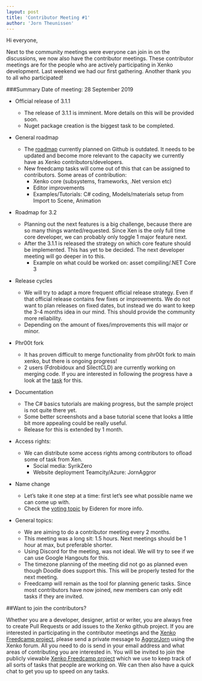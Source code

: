 ```yaml
---
layout: post
title: 'Contributor Meeting #1'
author: 'Jorn Theunissen'
---
```


Hi everyone,

Next to the community meetings were everyone can join in on the discussions, we now also have the contributor meetings. These contributor meetings are for the people who are actively participating in Xenko development. Last weekend we had our first gathering. Another thank you to all who participated!  

###Summary 
Date of meeting: 28 September 2019

* Official release of 3.1.1
    * The release of 3.1.1 is imminent. More details on this will be provided soon.
    * Nuget package creation is the biggest task to be completed.

* General roadmap
    * The [roadmap](https://github.com/xenko3d/xenko/projects/3) currently planned on Github is outdated. It needs to be updated and become more relevant to the capacity we currently have as Xenko contributors/developers. 
    * New freedcamp tasks will come out of this that can be assigned to contributors. Some areas of contribution:
        * Xenko core (subsystems, frameworks, .Net version etc)
        * Editor improvements
        * Examples/Tutorials: C# coding, Models/materials setup from Import to Scene, Animation

* Roadmap for 3.2
    * Planning out the next features is a big challenge, because there are so many things wanted/requested. Since Xen is the only full time core developer, we can probably only toggle 1 major feature next.
    * After the 3.1.1 is released the strategy on which core feature should be implemented. This has yet to be decided. The next developer meeting will go deeper in to this.
        * Example on what could be worked on: asset compiling/.NET Core 3
     
* Release cycles
    * We will try to adapt a more frequent official release strategy. Even if that official release contains few fixes or improvements. We do not want to plan releases on fixed dates, but instead we do want to keep the 3-4 months idea in our mind. This should provide the community more reliability. 
    * Depending on the amount of fixes/improvements this will major or minor.

* Phr00t fork
    * It has proven difficult to merge functionality from phr00t fork to main xenko, but there is ongoing progress!
    * 2 users (Fdrobidoux and SilectCLD) are currently working on merging code. If you are interested in following the progress have a look at the [task](https://freedcamp.com/Xenko_YO2/XenkoManagementT_3sf/todos/27077090/) for this.

* Documentation
    * The C# basics tutorials are making progress, but the sample project is not quite there yet.
    * Some better screenshots and a base tutorial scene that looks a little bit more appealing could be really useful.
    * Release for this is extended by 1 month.

* Access rights:
    * We can distribute some access rights among contributors to ofload some of task from Xen. 
        * Social media: SyrikZero
        * Website deployment Teamcity/Azure: JornAggror

* Name change
    * Let’s take it one step at a time: first let’s see what possible name we can come up with.
    * Check the [voting topic](https://forums.xenko.com/t/vote-for-xenkos-new-name/2016) by Eideren for more info.

* General topics:
    * We are aiming to do a contributor meeting every 2 months. 
    * This meeting was a long sit: 1.5 hours. Next meetings should be 1 hour at max, but preferable shorter.
    * Using Discord for the meeting, was not ideal. We will try to see if we can use Google Hangouts for this.
    * The timezone planning of the meeting did not go as planned even though Doodle does support this. This will be properly tested for the next meeting.
    * Freedcamp will remain as the tool for planning generic tasks. Since most contributors have now joined, new members can only edit tasks if they are invited.



##Want to join the contributors?

Whether you are a developer, designer, artist or writer, you are always free to create Pull Requests or add issues to the Xenko github project.
If you are interested in participating in the contributor meetings and the [Xenko Freedcamp project](https://freedcamp.com/Xenko_YO2/XenkoManagementT_3sf/todos/), please send a private message to [AggrorJorn](https://forums.xenko.com/u/Aggror/) using the Xenko forum. All you need to do is send in your email address and what areas of contributing you are interested in.
You will be invited to join the publicly viewable [Xenko Freedcamp project](https://freedcamp.com/Xenko_YO2/XenkoManagementT_3sf/todos/) which we use to keep track of all sorts of tasks that people are working on. We can then also have a quick chat to get you up to speed on any tasks.